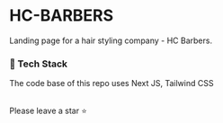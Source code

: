 # HC-BARBERS
Landing page for a hair styling company - HC Barbers. 
### 🔖 Tech Stack
The code base of this repo uses Next JS, Tailwind CSS <br> <br>

Please leave a star ⭐️
